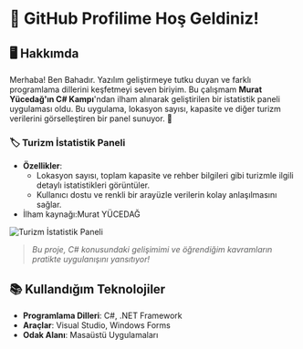 # 👋 GitHub Profilime Hoş Geldiniz!

## 🖥️ Hakkımda
Merhaba! Ben Bahadır. Yazılım geliştirmeye tutku duyan ve farklı programlama dillerini keşfetmeyi seven biriyim. Bu çalışmam **Murat Yücedağ'ın C# Kampı**'ndan ilham alınarak geliştirilen bir istatistik paneli uygulaması oldu. Bu uygulama, lokasyon sayısı, kapasite ve diğer turizm verilerini görselleştiren bir panel sunuyor. 🚀


### 🏷️ **Turizm İstatistik Paneli**

- **Özellikler**:
  - Lokasyon sayısı, toplam kapasite ve rehber bilgileri gibi turizmle ilgili detaylı istatistikleri görüntüler.
  - Kullanıcı dostu ve renkli bir arayüzle verilerin kolay anlaşılmasını sağlar.
- İlham kaynağı:Murat YÜCEDAĞ

![Turizm İstatistik Paneli](https://github.com/user-attachments/assets/e1d5846e-e214-45e0-91a7-77929864fb6d)

> *Bu proje, C# konusundaki gelişimimi ve öğrendiğim kavramların pratikte uygulanışını yansıtıyor!*

## 📚 Kullandığım Teknolojiler
- **Programlama Dilleri**: C#, .NET Framework
- **Araçlar**: Visual Studio, Windows Forms
- **Odak Alanı**: Masaüstü Uygulamaları
